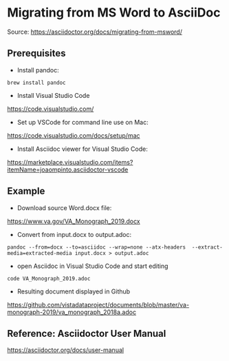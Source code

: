 # Migrating from MS Word to AsciiDoc

Source: https://asciidoctor.org/docs/migrating-from-msword/


## Prerequisites

* Install pandoc:

``brew install pandoc``

* Install Visual Studio Code

https://code.visualstudio.com/

* Set up VSCode for command line use on Mac:

https://code.visualstudio.com/docs/setup/mac

* Install Asciidoc viewer for Visual Studio Code:

https://marketplace.visualstudio.com/items?itemName=joaompinto.asciidoctor-vscode


## Example

* Download source Word.docx file:

https://www.va.gov/VA_Monograph_2019.docx

* Convert from input.docx to output.adoc:

``pandoc --from=docx --to=asciidoc --wrap=none --atx-headers  --extract-media=extracted-media input.docx > output.adoc``


* open Asciidoc in Visual Studio Code and start editing

``code VA_Monograph_2019.adoc``

* Resulting document displayed in Github

https://github.com/vistadataproject/documents/blob/master/va-monograph-2019/va_monograph_2018a.adoc

## Reference: Asciidoctor User Manual
https://asciidoctor.org/docs/user-manual

